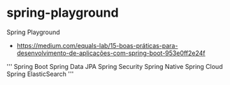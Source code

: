 # spring-playground
Spring Playground


* https://medium.com/equals-lab/15-boas-práticas-para-desenvolvimento-de-aplicações-com-spring-boot-953e0ff2e24f

'''
Spring Boot
Spring Data JPA
Spring Security
Spring Native
Spring Cloud
Spring ElasticSearch
'''
